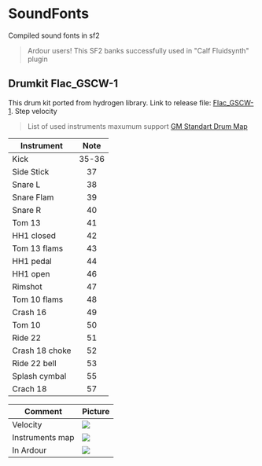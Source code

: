 # SoundFonts
Compiled sound fonts in sf2

> Ardour users! This SF2 banks successfully used in "Calf Fluidsynth" plugin

## Drumkit Flac_GSCW-1
This drum kit ported from hydrogen library. Link to release file: [Flac_GSCW-1](https://github.com/xv1t/SoundFonts/releases/download/Flac_GSCW-1/Flac_GSCW-1.sf2.bz2). Step velocity

> List of used instruments maxumum support [GM Standart Drum Map](https://en.wikipedia.org/wiki/General_MIDI#/media/File:GM_Standard_Drum_Map_on_the_keyboard.svg)


Instrument | Note
-----------|:---:
Kick       | 35-36
Side Stick | 37
Snare L    | 38
Snare Flam | 39
Snare R    | 40 
Tom 13     | 41
HH1 closed | 42
Tom 13 flams| 43
HH1 pedal   | 44
HH1 open   | 46
Rimshot    | 47
Tom 10 flams | 48
Crash 16    | 49
Tom 10      | 50
Ride 22    | 51
Crash 18 choke | 52
Ride 22 bell | 53
Splash cymbal | 55
Crach 18 | 57


Comment | Picture 
------|--------
Velocity  | ![](http://i75.fastpic.ru/big/2015/1118/c1/33b838b19e2d759a3b3e1c48307796c1.png)
Instruments map | ![](http://i75.fastpic.ru/big/2015/1118/11/481d1410d6996d213d08c6b40dd26d11.png)
In Ardour  | ![](http://i74.fastpic.ru/big/2015/1118/7f/d82e5aa9a2da4d891002e725ab8df57f.png)
